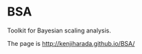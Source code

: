 BSA
===

Toolkit for Bayesian scaling analysis.

The page is
       http://kenjiharada.github.io/BSA/

